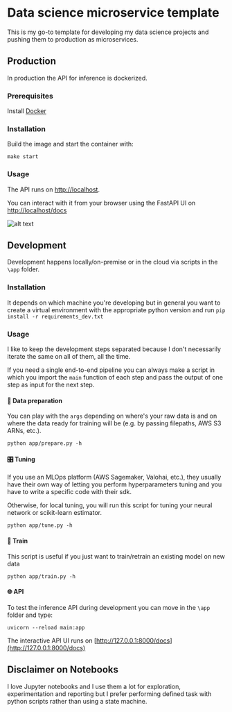 # Data science microservice template
This is my go-to template for developing my data science projects and pushing them to production as microservices.

## Production
In production the API for inference is dockerized.

### Prerequisites
Install [Docker](https://docs.docker.com/engine/install/)

### Installation
Build the image and start the container with:
```
make start
```

### Usage
The API runs on [http://localhost](http://localhost).

You can interact with it from your browser using the FastAPI UI on [http://localhost/docs](http://localhost/docs)

![alt text](https://github.com/fratambot/static/blob/main/images/FastAPI_UI.png?raw=True)

## Development
Development happens locally/on-premise or in the cloud via scripts in the `\app` folder.

### Installation
It depends on which machine you're developing but in general you want to create a virtual environment with the appropriate python version and run `pip install -r requirements_dev.txt`

### Usage
I like to keep the development steps separated because I don't necessarily iterate the same on all of them, all the time.

If you need a single end-to-end pipeline you can always make a script in which you import the `main` function of each step and pass the output of one step as input for the next step.

#### 🚧 Data preparation
You can play with the `args` depending on where's your raw data is and on where the data ready for training will be (e.g. by passing filepaths, AWS S3 ARNs, etc.).
```
python app/prepare.py -h
```

#### 🎛 Tuning
If you use an MLOps platform (AWS Sagemaker, Valohai, etc.), they usually have their own way of letting you perform hyperparameters tuning and you have to write a specific code with their sdk.

Otherwise, for local tuning, you will run this script for tuning your neural network or scikit-learn estimator.
```
python app/tune.py -h
```

#### 🤖 Train
This script is useful if you just want to train/retrain an existing model on new data
```
python app/train.py -h
```

#### 🌐 API
To test the inference API during development you can move in the `\app` folder and type:
```
uvicorn --reload main:app
```
The interactive API UI runs on [http://127.0.0.1:8000/docs](http://127.0.0.1:8000/docs)

## Disclaimer on Notebooks
I love Jupyter notebooks and I use them a lot for exploration, experimentation and reporting but I prefer performing defined task with python scripts rather than using a state machine.
